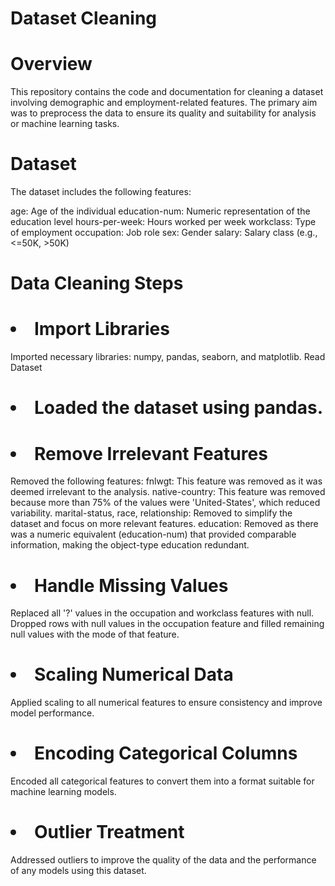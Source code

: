 # Dataset Cleaning


# Overview
This repository contains the code and documentation for cleaning a dataset involving demographic and employment-related features. The primary aim was to preprocess the data to ensure its quality and suitability for analysis or machine learning tasks.

# Dataset<br>
The dataset includes the following features:

age: Age of the individual
education-num: Numeric representation of the education level
hours-per-week: Hours worked per week
workclass: Type of employment
occupation: Job role
sex: Gender
salary: Salary class (e.g., <=50K, >50K)


# Data Cleaning Steps 
# <li> Import Libraries

Imported necessary libraries: numpy, pandas, seaborn, and matplotlib.
Read Dataset

# <li> Loaded the dataset using pandas.
# <li> Remove Irrelevant Features

Removed the following features:
fnlwgt: This feature was removed as it was deemed irrelevant to the analysis.
native-country: This feature was removed because more than 75% of the values were 'United-States', which reduced variability.
marital-status, race, relationship: Removed to simplify the dataset and focus on more relevant features.
education: Removed as there was a numeric equivalent (education-num) that provided comparable information, making the object-type education redundant.

# <li> Handle Missing Values

Replaced all '?' values in the occupation and workclass features with null.
Dropped rows with null values in the occupation feature and filled remaining null values with the mode of that feature.

# <li> Scaling Numerical Data

Applied scaling to all numerical features to ensure consistency and improve model performance.

# <li> Encoding Categorical Columns

Encoded all categorical features to convert them into a format suitable for machine learning models.

# <li> Outlier Treatment

Addressed outliers to improve the quality of the data and the performance of any models using this dataset.
